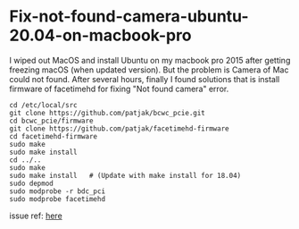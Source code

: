 # Fix-not-found-camera-ubuntu-20.04-on-macbook-pro
I wiped out MacOS and install Ubuntu on my macbook pro 2015 after getting freezing macOS (when updated version).
But the problem is Camera of Mac could not found.
After several hours, finally I found solutions that is install firmware of facetimehd for fixing "Not found camera" error.
```
cd /etc/local/src
git clone https://github.com/patjak/bcwc_pcie.git
cd bcwc_pcie/firmware
git clone https://github.com/patjak/facetimehd-firmware
cd facetimehd-firmware
sudo make
sudo make install
cd ../..
sudo make
sudo make install   # (Update with make install for 18.04)    
sudo depmod
sudo modprobe -r bdc_pci
sudo modprobe facetimehd
```

issue ref: [here](https://itectec.com/ubuntu/ubuntu-macbook-pro-camera-not-working-on-ubuntu-18-04/)
